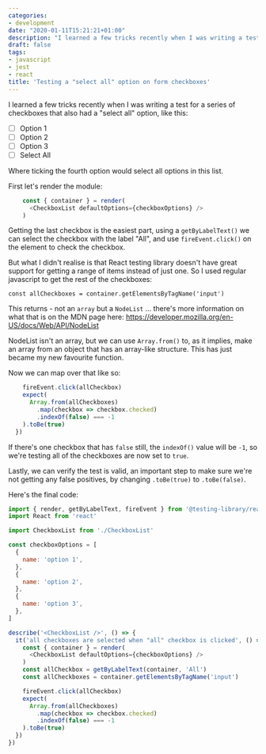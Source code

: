```yaml
---
categories:
- development
date: "2020-01-11T15:21:21+01:00"
description: "I learned a few tricks recently when I was writing a test for a series of checkboxes that also had a 'select all' option."
draft: false
tags:
- javascript
- jest
- react
title: 'Testing a "select all" option on form checkboxes'
---
```

I learned a few tricks recently when I was writing a test for a series of checkboxes that also had a "select all" option, like this:

- [ ] Option 1
- [ ] Option 2
- [ ] Option 3
- [ ] Select All

Where ticking the fourth option would select all options in this list.

First let's render the module:

```javascript
    const { container } = render(
      <CheckboxList defaultOptions={checkboxOptions} />
    )
```

Getting the last checkbox is the easiest part, using a `getByLabelText()` we can select the checkbox with the label "All", and use `fireEvent.click()` on the element to check the checkbox.

But what I didn't realise is that React testing library doesn't have great support for getting a range of items instead of just one. So I used regular javascript to get the rest of the checkboxes:

```
const allCheckboxes = container.getElementsByTagName('input')
```

This returns - not an `array` but a `NodeList` ... there's more information on what that is on the MDN page here: https://developer.mozilla.org/en-US/docs/Web/API/NodeList

NodeList isn't an array, but we can use `Array.from()` to, as it implies, make an array from an object that has an array-like structure. This has just became my new favourite function.

Now we can map over that like so:

```javascript
    fireEvent.click(allCheckbox)
    expect(
      Array.from(allCheckboxes)
        .map(checkbox => checkbox.checked)
        .indexOf(false) === -1
    ).toBe(true)
  })
```

If there's one checkbox that has `false` still, the `indexOf()` value will be `-1`, so we're testing all of the checkboxes are now set to `true`.

Lastly, we can verify the test is valid, an important step to make sure we're not getting any false positives, by changing `.toBe(true)` to `.toBe(false)`.

Here's the final code:

```javascript
import { render, getByLabelText, fireEvent } from '@testing-library/react'
import React from 'react'

import CheckboxList from './CheckboxList'

const checkboxOptions = [
  {
    name: 'option 1',
  },
  {
    name: 'option 2',
  },
  {
    name: 'option 3',
  },
]

describe('<CheckboxList />', () => {
  it('all checkboxes are selected when "all" checkbox is clicked', () => {
    const { container } = render(
      <CheckboxList defaultOptions={checkboxOptions} />
    )
    const allCheckbox = getByLabelText(container, 'All')
    const allCheckboxes = container.getElementsByTagName('input')

    fireEvent.click(allCheckbox)
    expect(
      Array.from(allCheckboxes)
        .map(checkbox => checkbox.checked)
        .indexOf(false) === -1
    ).toBe(true)
  })
})

```